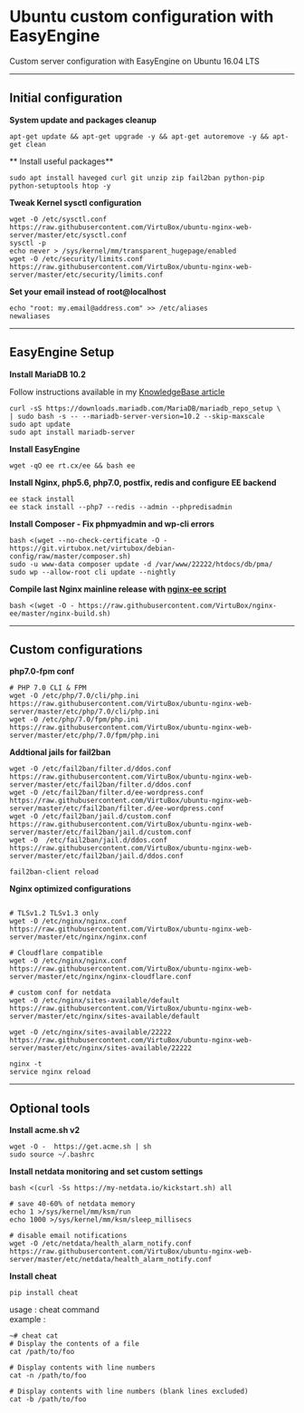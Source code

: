 # Ubuntu custom configuration with EasyEngine

Custom server configuration with EasyEngine on Ubuntu 16.04 LTS

----

## Initial configuration

**System update and packages cleanup**

```
apt-get update && apt-get upgrade -y && apt-get autoremove -y && apt-get clean
```

** Install useful packages**  
```
sudo apt install haveged curl git unzip zip fail2ban python-pip python-setuptools htop -y
```

**Tweak Kernel sysctl configuration**  
```
wget -O /etc/sysctl.conf https://raw.githubusercontent.com/VirtuBox/ubuntu-nginx-web-server/master/etc/sysctl.conf
sysctl -p
echo never > /sys/kernel/mm/transparent_hugepage/enabled
wget -O /etc/security/limits.conf https://raw.githubusercontent.com/VirtuBox/ubuntu-nginx-web-server/master/etc/security/limits.conf
```

**Set your email instead of root@localhost**  
```
echo "root: my.email@address.com" >> /etc/aliases
newaliases
```

----

## EasyEngine Setup

**Install MariaDB 10.2**  
 
Follow instructions available in my [KnowledgeBase article](https://kb.virtubox.net/knowledgebase/install-latest-mariadb-release-easyengine/) 

```
curl -sS https://downloads.mariadb.com/MariaDB/mariadb_repo_setup \
| sudo bash -s -- --mariadb-server-version=10.2 --skip-maxscale
sudo apt update
sudo apt install mariadb-server
```

**Install EasyEngine**  
```
wget -qO ee rt.cx/ee && bash ee
```
**Install Nginx, php5.6, php7.0, postfix, redis and configure EE backend**  
```
ee stack install
ee stack install --php7 --redis --admin --phpredisadmin
```

**Install Composer - Fix phpmyadmin and wp-cli errors**  
```
bash <(wget --no-check-certificate -O - https://git.virtubox.net/virtubox/debian-config/raw/master/composer.sh)
sudo -u www-data composer update -d /var/www/22222/htdocs/db/pma/
sudo wp --allow-root cli update --nightly
```

**Compile last Nginx mainline release with [nginx-ee script](https://github.com/VirtuBox/nginx-ee)**  

```
bash <(wget -O - https://raw.githubusercontent.com/VirtuBox/nginx-ee/master/nginx-build.sh)
```
----

## Custom configurations

**php7.0-fpm conf**
```
# PHP 7.0 CLI & FPM
wget -O /etc/php/7.0/cli/php.ini https://raw.githubusercontent.com/VirtuBox/ubuntu-nginx-web-server/master/etc/php/7.0/cli/php.ini
wget -O /etc/php/7.0/fpm/php.ini https://raw.githubusercontent.com/VirtuBox/ubuntu-nginx-web-server/master/etc/php/7.0/fpm/php.ini
```

**Addtional jails for fail2ban**
```
wget -O /etc/fail2ban/filter.d/ddos.conf https://raw.githubusercontent.com/VirtuBox/ubuntu-nginx-web-server/master/etc/fail2ban/filter.d/ddos.conf
wget -O /etc/fail2ban/filter.d/ee-wordpress.conf https://raw.githubusercontent.com/VirtuBox/ubuntu-nginx-web-server/master/etc/fail2ban/filter.d/ee-wordpress.conf
wget -O /etc/fail2ban/jail.d/custom.conf https://raw.githubusercontent.com/VirtuBox/ubuntu-nginx-web-server/master/etc/fail2ban/jail.d/custom.conf
wget -O  /etc/fail2ban/jail.d/ddos.conf https://raw.githubusercontent.com/VirtuBox/ubuntu-nginx-web-server/master/etc/fail2ban/jail.d/ddos.conf

fail2ban-client reload
```

**Nginx optimized configurations**  
```

# TLSv1.2 TLSv1.3 only
wget -O /etc/nginx/nginx.conf https://raw.githubusercontent.com/VirtuBox/ubuntu-nginx-web-server/master/etc/nginx/nginx.conf

# Cloudflare compatible
wget -O /etc/nginx/nginx.conf https://raw.githubusercontent.com/VirtuBox/ubuntu-nginx-web-server/master/etc/nginx/nginx-cloudflare.conf

# custom conf for netdata
wget -O /etc/nginx/sites-available/default  https://raw.githubusercontent.com/VirtuBox/ubuntu-nginx-web-server/master/etc/nginx/sites-available/default

wget -O /etc/nginx/sites-available/22222 https://raw.githubusercontent.com/VirtuBox/ubuntu-nginx-web-server/master/etc/nginx/sites-available/22222

nginx -t
service nginx reload
```
----

## Optional tools

**Install acme.sh v2**  
```
wget -O -  https://get.acme.sh | sh
sudo source ~/.bashrc 
```

**Install netdata monitoring and set custom settings**  
```
bash <(curl -Ss https://my-netdata.io/kickstart.sh) all

# save 40-60% of netdata memory
echo 1 >/sys/kernel/mm/ksm/run
echo 1000 >/sys/kernel/mm/ksm/sleep_millisecs

# disable email notifications
wget -O /etc/netdata/health_alarm_notify.conf https://raw.githubusercontent.com/VirtuBox/ubuntu-nginx-web-server/master/etc/netdata/health_alarm_notify.conf

```

**Install cheat**
```
pip install cheat
```
usage : cheat command  
example : 
```
~# cheat cat
# Display the contents of a file
cat /path/to/foo

# Display contents with line numbers
cat -n /path/to/foo

# Display contents with line numbers (blank lines excluded)
cat -b /path/to/foo
```

